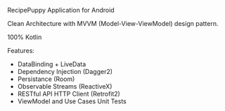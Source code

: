 
RecipePuppy Application for Android

Clean Architecture with MVVM (Model-View-ViewModel) design pattern.

100% Kotlin

Features:
  - DataBinding + LiveData
  - Dependency Injection (Dagger2)
  - Persistance (Room)
  - Observable Streams (ReactiveX)
  - RESTful API HTTP Client (Retrofit2)
  - ViewModel and Use Cases Unit Tests